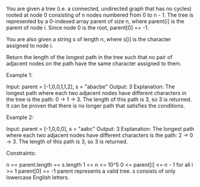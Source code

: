 You are given a tree (i.e. a connected, undirected graph that has no cycles)
rooted at node 0 consisting of n nodes numbered from 0 to n - 1. The tree is
represented by a 0-indexed array parent of size n, where parent[i] is the
parent of node i. Since node 0 is the root, parent[0] == -1.

You are also given a string s of length n, where s[i] is the character
assigned to node i.

Return the length of the longest path in the tree such that no pair of
adjacent nodes on the path have the same character assigned to them.


Example 1:


Input: parent = [-1,0,0,1,1,2], s = "abacbe"
Output: 3
Explanation: The longest path where each two adjacent nodes have different
characters in the tree is the path: 0 -> 1 -> 3. The length of this path is
3, so 3 is returned.
It can be proven that there is no longer path that satisfies the
conditions. 


Example 2:


Input: parent = [-1,0,0,0], s = "aabc"
Output: 3
Explanation: The longest path where each two adjacent nodes have different
characters is the path: 2 -> 0 -> 3. The length of this path is 3, so 3 is
returned.



Constraints:


n == parent.length == s.length
1 <= n <= 10^5
0 <= parent[i] <= n - 1 for all i >= 1
parent[0] == -1
parent represents a valid tree.
s consists of only lowercase English letters.




